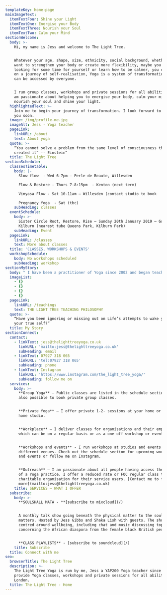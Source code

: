 ```yaml
---
templateKey: home-page
mainImageText:
  itemTextFour: Shine your Light
  itemTextOne: Energise your Body
  itemTextThree: Nourish your Soul
  itemTextTwo: Calm your Mind
sectionWelcome:
  body: >-
    Hi, my name is Jess and welcome to The Light Tree. 


    Whatever your age, shape, size, ethnicity, social background, whether you
    want to strengthen your body or create more flexibility, maybe you are
    looking for some time for yourself or learn how to be calmer, you could be
    on a journey of self-realisation, Yoga is a system of transformation that
    can be accessed by everyone. 


    I run group classes, workshops and private sessions for all abilities and I
    am passionate about helping you to energise your body, calm your mind,
    nourish your soul and shine your light.
  highlightedText: >-
    Join me to begin your journey of transformation. I look forward to meeting
    you soon.
  image: /img/profile-me.jpg
  imageAlt: Jess - Yoga teacher
  pageLink:
    linkURL: /about
    text: About yoga
  quote: >-
    “You cannot solve a problem from the same level of consciousness that
    created it” -- Einstein“
  title: The Light Tree
sectionSchedule:
  classesTimetable:
    body: |-
      Slow flow  - Wed 6-7pm – Perle de Beaute, Willesden 

      Flow & Restore - Thurs 7-8:15pm  - Kenton (next term) 

      Vinyasa Flow - Sat 10-11am – Willesden (contact studio to book

      Pregnancy Yoga  - Sat (tbc)
    subHeading: classes
  eventSchedule:
    body: >-
      Sister Circle Root, Restore, Rise – Sunday 20th January 2019 – Granville,
      Kilburn (nearest tube Queens Park, Kilburn Park)
    subHeading: Event
  pageLink:
    linkURL: /classes
    text: More about classes
  title: 'CLASSES, WORKSHOPS & EVENTS'
  workshopSchedule:
    body: No workshops scheduled
    subHeading: workshop
sectionMyStory:
  body: " I have been a practitioner of Yoga since 2002 and began teaching Yoga in since 2015. \r\n\nI discovered Yoga in a time of transition while I was ending a 9 year relationship and I was looking for some respite, solace and ‘me’ time. \r\n\nAt the end of my first class I felt amazing, so I went back for another and another.  I discovered that through simply spending a regular 90 minutes with myself focused on breathing, moving and becoming still I began to become closer to myself, feel better about myself and in my body. I also started to become aware of some of my limiting beliefs that were preventing me from moving forward that showed up in my practice. My practice mat was like a mirror! I was awoken to the fact that I had not been looking after myself and this had led me to become disconnected, have a lack of clarity of who I was, what I wanted or how to move forward.\r\n\nI had a realisation that putting myself first was necessary to my physical, mental, emotional and spiritual health. Self-care was not selfish but was in fact unselfish. By looking after my own needs I was able to be healthier and happier, have a more positive and productive approach to my life and contribute more to the lives of those in my life, particularly my son who was only 6 at the time.\r\n\nMy life began to move forward. Putting my Yoga into action took some focus, practice and some breaks to remind how much better I felt when I returned, it took some time. Over the years I explored different styles Bikram Hot Yoga, Vinyasa Flow, Ashtanga, Iyengar, Scaravelli, my understanding deepened and my practice developed. \r\n\nIn 2015 I took the opportunity for voluntary redundancy from my pretty intense corporate marketing job. Although I had achieved my goal of a successful marketing career it had become my entire focus and measurement of success, it had taken over and again I had become disconnected. I took the blessing and lesson offered and grabbed the opportunity for a new start and to begin to create a life that better served mySelf. \r\n\nI was blessed to be able to spend time in an ashram with Samyak Yoga School in Mysore, India training to become a teacher in the Ashtanga Yoga lineage. This was the first step on my journey as a teacher and I have continued to train to expand my teaching in Vinyasa Flow, Yin, Restorative and Pregnancy Yoga and will continue to learn, develop my own practice which I share through my teaching.\r\n\nI now realise that, on many occasions in my past, life had been attempting to ‘wake me up’ to mySelf, to connect me, in a more intuitive way, to the innate ability \\[that we all share] to create my life in my vision."
  imageList:
    - {}
    - {}
    - {}
    - {}
  pageLink:
    linkURL: /teachings
    text: THE LIGHT TREE TEACHING PHILOSOPHY
  quote: >-
    “Have you been ignoring or missing out on Life’s attempts to wake you up to
    your true self?“
  title: My Story
sectionConnect:
  contact:
    - linkText: jess@thelighttreeyoga.co.uk
      linkURL: 'mailto:jess@thelighttreeyoga.co.uk'
      subHeading: email
    - linkText: 07927 318 065
      linkURL: 'tel:07927 318 065'
      subHeading: phone
    - linkText: Instagram
      linkURL: 'https://www.instagram.com/the_light_tree_yoga/'
      subHeading: follow me on
  services:
    body: >-
      **Group Yoga** – Public classes are listed in the schedule section. It is
      also possible to book private group classes.


      **Private Yoga** – I offer private 1-2- sessions at your home or at my
      home studio.


      **Workplace** – I deliver classes for organisations and their employees
      which can be on a regular basis or as a one off workshop or event.


      **Workshops and events** - I run workshops at studios and events at
      different venues. Check out the schedule section for upcoming workshops
      and events or follow me on Instagram.


      **Outreach** – I am passionate about all people having access the benefits
      of a Yoga practice. I offer a reduced rate or FOC regular class to one
      charitable organisation for their service users. [Contact me to find out
      more](mailto:jess@thelighttreeyoga.co.uk)
    title: SERVICES – WHAT I OFFER
  subscribe:
    body: >-
      **SOULSHALL MATA - **[subscribe to mixcloud](/)


      A monthly talk show going beneath the physical matter to the soul of what
      matters. Hosted by Jess Gibbs and Shaka Lish with guests. The show is
      centred around wellbeing, including chat and music discussing topics
      concerning the African diaspora from the female black British perspective.


      **CLASS PLAYLISTS** - [subscribe to soundcloud](/)
    title: Subscribe
  title: Connect with me
seo:
  browserTitle: The Light Tree
  description: >-
    The Light Tree Yoga is run by me, Jess a YAP200 Yoga teacher since 2015. I
    provide Yoga classes, workshops and private sessions for all abilities in NW
    London.
  title: The Light Tree - Home
---
```



